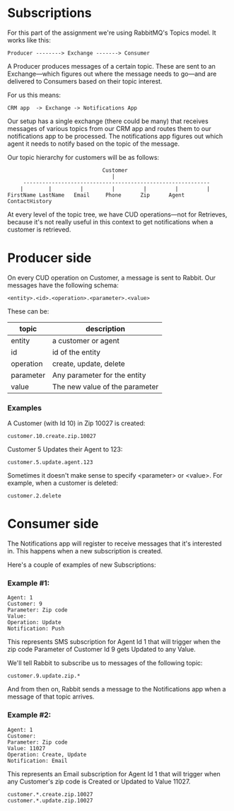 # Subscriptions

For this part of the assignment we're using RabbitMQ's Topics model. It works
like this:

    Producer --------> Exchange -------> Consumer

A Producer produces messages of a certain topic. These are sent to an
Exchange—which figures out where the message needs to go—and are
delivered to Consumers based on their topic interest.

For us this means:

    CRM app  -> Exchange -> Notifications App

Our setup has a single exchange (there could be many) that receives messages of
various topics from our CRM app and routes them to our notifications app to be
processed. The notifications app figures out which agent it needs to notify
based on the topic of the message.

Our topic hierarchy for customers will be as follows:

                                  Customer
                                     |
         -----------------------------------------------------------
        |        |         |         |         |         |         |
    FirstName LastName   Email     Phone      Zip      Agent  ContactHistory


At every level of the topic tree, we have CUD operations—not for Retrieves,
because it's not really useful in this context to get notifications when a
customer is retrieved.

Producer side
=============
On every CUD operation on Customer, a message is sent to Rabbit. Our messages
have the following schema:

    <entity>.<id>.<operation>.<parameter>.<value>

These can be:

topic      | description
-----------|----------------------------
 entity    | a customer or agent
 id        | id of the entity
 operation | create, update, delete
 parameter | Any parameter for the entity
 value     | The new value of the parameter

### Examples
A Customer (with Id 10) in Zip 10027 is created:

    customer.10.create.zip.10027

Customer 5 Updates their Agent to 123:

    customer.5.update.agent.123

Sometimes it doesn't make sense to specify \<parameter> or \<value>. For example,
when a customer is deleted:

    customer.2.delete

Consumer side
=============
The Notifications app will register to receive messages that it's interested in.
This happens when a new subscription is created.

Here's a couple of examples of new Subscriptions:

### Example #1:

    Agent: 1
    Customer: 9
    Parameter: Zip code
    Value:
    Operation: Update
    Notification: Push

This represents SMS subscription for Agent Id 1 that will trigger when the
zip code Parameter of Customer Id 9 gets Updated to any Value.

We'll tell Rabbit to subscribe us to messages of the following topic:

    customer.9.update.zip.*

And from then on, Rabbit sends a message to the Notifications app when a message
of that topic arrives.

### Example #2:

    Agent: 1
    Customer:
    Parameter: Zip code
    Value: 11027
    Operation: Create, Update
    Notification: Email

This represents an Email subscription for Agent Id 1 that will trigger when any
Customer's zip code is Created or Updated to Value 11027.

    customer.*.create.zip.10027
    customer.*.update.zip.10027
